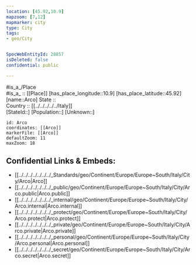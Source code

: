 ```yaml
---
location: [45.92,10.9] 
mapzoom: [7,12] 
mapmarker: city 
type: City
tags:
- geo/City


SpocWebEntityId: 28857
isDeleted: false
confidential: public

---
```

#is_a_/Place  
#is_a_ :: [[Place]] 
[has_place_longitude::10.9] 
[has_place_latitude::45.92] 
[name::Arco] 
State ::  
Country :: [[../../../../../Italy]]  
[StateId::] 
[Population::] 
[Unknown::] 


```leaflet
id: Arco
coordinates: [[Arco]] 
markerFile: [[Arco]] 
defaultZoom: 11 
maxZoom: 18
```


## Confidential Links & Embeds: 
- [[../../../../../../../_Standards/geo/Continent/Europe/Europe~South/Italy/City/Arco|Arco]] 
- [[../../../../../../../_public/geo/Continent/Europe/Europe~South/Italy/City/Arco.public|Arco.public]] 
- [[../../../../../../../_internal/geo/Continent/Europe/Europe~South/Italy/City/Arco.internal|Arco.internal]] 
- [[../../../../../../../_protect/geo/Continent/Europe/Europe~South/Italy/City/Arco.protect|Arco.protect]] 
- [[../../../../../../../_private/geo/Continent/Europe/Europe~South/Italy/City/Arco.private|Arco.private]] 
- [[../../../../../../../_personal/geo/Continent/Europe/Europe~South/Italy/City/Arco.personal|Arco.personal]] 
- [[../../../../../../../_secret/geo/Continent/Europe/Europe~South/Italy/City/Arco.secret|Arco.secret]] 
